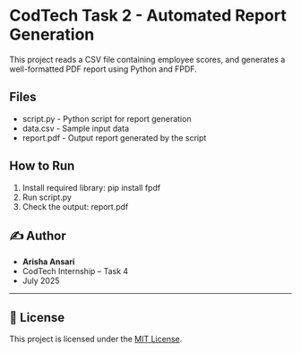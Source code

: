 # CodTech Task 2 - Automated Report Generation

This project reads a CSV file containing employee scores, and generates a well-formatted PDF report using Python and FPDF.

## Files

- script.py - Python script for report generation
- data.csv - Sample input data
- report.pdf - Output report generated by the script

## How to Run

1. Install required library: pip install fpdf
2. Run script.py
3. Check the output: report.pdf

## ✍️ Author

- **Arisha Ansari**  
- CodTech Internship – Task 4  
- July 2025

---

## 📄 License

This project is licensed under the [MIT License](LICENSE).
